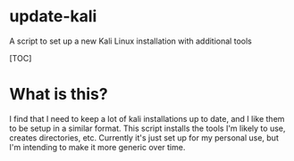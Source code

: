 # update-kali
A script to set up a new Kali Linux installation with additional tools

[TOC]

# What is this?
I find that I need to keep a lot of kali installations up to date, and I like them to be setup in a similar format. This script installs the tools I'm likely to use, creates directories, etc. Currently it's just set up for my personal use, but I'm intending to make it more generic over time.
